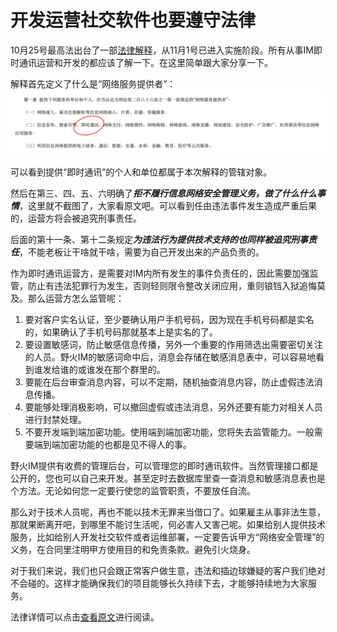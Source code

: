 # 开发运营社交软件也要遵守法律
10月25号最高法出台了一部[法律解释](https://www.spp.gov.cn/spp/xwfbh/wsfbh/201910/t20191025_436138.shtml)，从11月1号已进入实施阶段。所有从事IM即时通讯运营和开发的都应该了解一下。在这里简单跟大家分享一下。

解释首先定义了什么是“网络服务提供者”：
![网络服务提供者](./network_service_vendor.png)

可以看到提供“即时通讯”的个人和单位都属于本次解释的管辖对象。

然后在第三、四、五、六明确了***拒不履行信息网络安全管理义务，做了什么什么事情***，这里就不截图了，大家看原文吧。可以看到任由违法事件发生造成严重后果的，运营方将会被追究刑事责任。

后面的第十一条、第十二条规定***为违法行为提供技术支持的也同样被追究刑事责任***，不能老板让干啥就干啥，需要为自己开发出来的产品负责的。

作为即时通讯运营方，是需要对IM内所有发生的事件负责任的，因此需要加强监管，防止有违法犯罪行为发生，否则轻则限令整改关闭应用，重则锒铛入狱追悔莫及。那么运营方怎么监管呢：

1. 要对客户实名认证，至少要确认用户手机号码，因为现在手机号码都是实名的，如果确认了手机号码那就基本上是实名的了。
2. 要设置敏感词，防止敏感信息传播，另外一个重要的作用筛选出需要密切关注的人员。野火IM的敏感词命中后，消息会存储在敏感消息表中，可以容易地看到谁发给谁的或谁发在那个群里的。
3. 要能在后台审查消息内容，可以不定期，随机抽查消息内容，防止虚假违法消息传播。
4. 要能够处理消极影响，可以撤回虚假或违法消息，另外还要有能力对相关人员进行封禁处理。
5. 不要开发端到端加密功能。使用端到端加密功能，您将失去监管能力。一般需要端到端加密功能的也都是见不得人的事。

野火IM提供有收费的管理后台，可以管理您的即时通讯软件。当然管理接口都是公开的，您也可以自己来开发。甚至定时去数据库里查一查消息和敏感消息表也是个方法。无论如何您一定要行使您的监管职责，不要放任自流。

那么对于技术人员呢，再也不能以技术无罪来当借口了。如果雇主从事非法生意，那就果断离开吧，到哪里不能讨生活呢，何必害人又害己呢。如果给别人提供技术服务，比如给别人开发社交软件或者运维部署，一定要告诉甲方“网络安全管理”的义务，在合同里注明甲方使用目的和免责条款。避免引火烧身。

对于我们来说，我们也只会跟正常客户做生意，违法和插边球嫌疑的客户我们绝对不会碰的。这样才能确保我们的项目能够长久持续下去，才能够持续地为大家服务。

法律详情可以点击[查看原文](https://www.spp.gov.cn/spp/xwfbh/wsfbh/201910/t20191025_436138.shtml)进行阅读。
